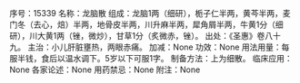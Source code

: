 序号：15339
名称：龙脑散
组成：龙脑1两（细研），栀子仁半两，黄芩半两，麦门冬（去心，焙）半两，地骨皮半两，川升麻半两，犀角屑半两，牛黄1分（细研），川大黄1两（锉，微炒），甘草1分（炙微赤，锉）。
出处：《圣惠》卷八十九。
主治：小儿肝脏壅热，两眼赤痛。
加减：None
功效：None
用法用量：每服半钱，食后以温水调下。5岁以下可服1字。
制备方法：上为细散。
临床应用：None
各家论述：None
用药禁忌：None
附注：None
